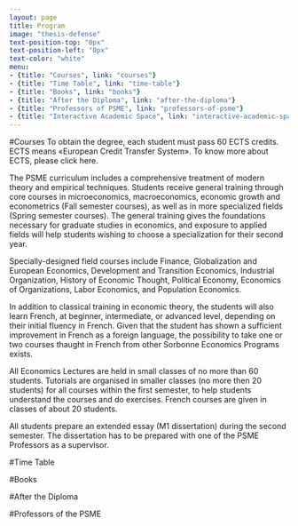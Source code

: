 ```yaml
---
layout: page
title: Program
image: "thesis-defense"
text-position-top: "0px"
text-position-left: "0px"
text-color: "white"
menu:
- {title: "Courses", link: "courses"}
- {title: "Time Table", link: "time-table"}
- {title: "Books", link: "books"}
- {title: "After the Diploma", link: "after-the-diploma"}
- {title: "Professors of PSME", link: "professors-of-psme"}
- {title: "Interactive Academic Space", link: "interactive-academic-space"}
---
```


#Courses<a class="anchor" id="courses"></a>
To obtain the degree, each student must pass 60 ECTS credits. ECTS means «European Credit Transfer System». To know more about ECTS, please click here.

The PSME curriculum includes a comprehensive treatment of modern theory and empirical techniques. Students receive general training through core courses in microeconomics, macroeconomics, economic growth and econometrics (Fall semester courses), as well as in more specialized fields (Spring semester courses). The general training gives the foundations necessary for graduate studies in economics, and exposure to applied fields will help students wishing to choose a specialization for their second year.

Specially-designed field courses include Finance, Globalization and European Economics, Development and Transition Economics, Industrial Organization, History of Economic Thought, Political Economy, Economics of Organizations, Labor Economics, and Population Economics.

In addition to classical training in economic theory, the students will also learn French, at beginner, intermediate, or advanced level, depending on their initial fluency in French.
Given that the student has shown a sufficient improvement in French as a foreign language, the possibility to take one or two courses thaught in French from other Sorbonne Economics Programs exists.

All Economics Lectures are held in small classes of no more than 60 students. Tutorials are organised in smaller classes (no more then 20 students) for all courses within the first semester, to help students understand the courses and do exercises. French courses are given in classes of about 20 students.

 All students prepare an extended essay (M1 dissertation) during the second semester. The dissertation has to be prepared with one of the PSME Professors as a supervisor.

#Time Table<a class="anchor" id="time-table"></a>

#Books<a class="anchor" id="books"></a>

#After the Diploma<a class="anchor" id="after-the-diploma"></a>

#Professors of the PSME<a class="anchor" id="professors-of-the-psme"></a>